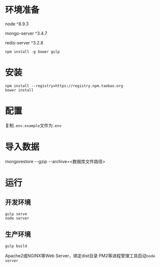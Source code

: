 # 环境准备
node ^8.9.3

mongo-server ^3.4.7

redis-server ^3.2.8

`npm install -g bower gulp`

# 安装
```
npm install --registry=https://registry.npm.taobao.org
bower install
```

# 配置
复制`.env.example`文件为`.env`

# 导入数据
mongorestore --gzip --archive=<数据库文件路径>

# 运行

## 开发环境

```
gulp serve
node server
```

## 生产环境

```
gulp build
```

Apache2或NGINX等Web Server，绑定dist目录
PM2等进程管理工具启动`node server`


